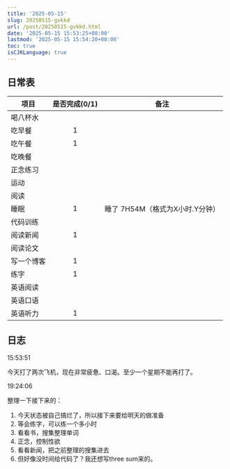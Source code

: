 ```yaml
---
title: '2025-05-15'
slug: 20250515-gvkkd
url: /post/20250515-gvkkd.html
date: '2025-05-15 15:53:25+08:00'
lastmod: '2025-05-15 15:54:20+08:00'
toc: true
isCJKLanguage: true
---
```






## 日常表

|项目|是否完成(0/1)|备注|
| ------------| :-------------: | ----------------------------------|
|喝八杯水|||
|吃早餐|1||
|吃午餐|1||
|吃晚餐|||
|正念练习|||
|运动|||
|阅读|||
|睡眠|1|睡了  7H54M（格式为X小时.Y分钟）|
|代码训练|||
|阅读新闻|1||
|阅读论文|||
|写一个博客|1||
|练字|1||
|英语阅读|||
|英语口语|||
|英语听力|1||

## 日志

15:53:51

今天打了两次飞机，现在非常疲惫、口渴。至少一个星期不能再打了。

19:24:06

整理一下接下来的：

1. 今天状态被自己搞烂了，所以接下来要给明天的做准备
2. 等会练字，可以练一个多小时
3. 看看书，搜集整理单词
4. 正念，控制性欲
5. 看看新闻，把之前整理的搜集进去
6. 但好像没时间给代码了？我还想写three sum来的。
